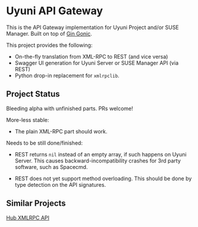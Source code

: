 # Uyuni API Gateway

This is the API Gateway implementation for Uyuni Project and/or SUSE Manager. Built on top of [Gin Gonic](https://github.com/gin-gonic).

This project provides the following:

- On-the-fly translation from XML-RPC to REST (and vice versa)
- Swagger UI generation for Uyuni Server or SUSE Manager API (via REST)
- Python drop-in replacement for `xmlrpclib`.

## Project Status

Bleeding alpha with unfinished parts. PRs welcome!

More-less stable:

- The plain XML-RPC part should work.

Needs to be still done/finished:

- REST returns `nil` instead of an empty array, if such happens on Uyuni Server. This causes backward-incompatibility crashes for 3rd party software, such as Spacecmd.

- REST does not yet support method overloading. This should be done by type detection on the API signatures.


## Similar Projects

[Hub XMLRPC API](https://github.com/uyuni-project/hub-xmlrpc-api)
